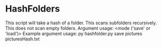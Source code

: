 # HashFolders
This script will take a hash of a folder. This scans subfolders recursively. This does not scan empty folders.
Argument usage: <mode ('save' or 'load')> <folder to hash> <hash savefile name>
Example argument usage: py hashfolder.py save pictures picturesHash.txt
